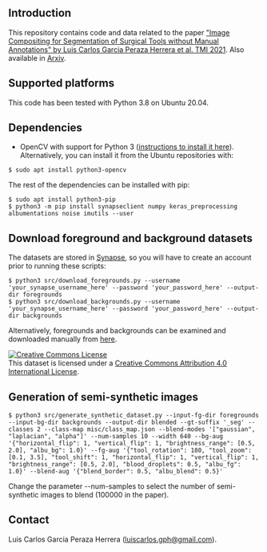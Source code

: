 Introduction
------------
This repository contains code and data related to the paper ["Image Compositing for Segmentation of Surgical Tools without Manual Annotations" by Luis Carlos Garcia Peraza Herrera et al. TMI 2021](https://ieeexplore.ieee.org/document/9350303). Also available in [Arxiv](https://arxiv.org/abs/2102.09528).

Supported platforms
-------------------
This code has been tested with Python 3.8 on Ubuntu 20.04.

Dependencies
------------
* OpenCV with support for Python 3 ([instructions to install it here](https://www.pyimagesearch.com/2018/08/15/how-to-install-opencv-4-on-ubuntu/)). Alternatively, you can install it from the Ubuntu repositories with:
```
$ sudo apt install python3-opencv
```
The rest of the dependencies can be installed with pip:
```
$ sudo apt install python3-pip
$ python3 -m pip install synapseclient numpy keras_preprocessing albumentations noise imutils --user
```

Download foreground and background datasets
-------------------------------------------
The datasets are stored in [Synapse](https://synapse.org/synthetic), so you will have to create an account prior to running these scripts:
```
$ python3 src/download_foregrounds.py --username 'your_synapse_username_here' --password 'your_password_here' --output-dir foregrounds
$ python3 src/download_backgrounds.py --username 'your_synapse_username_here' --password 'your_password_here' --output-dir backgrounds
```
Alternatively, foregrounds and backgrounds can be examined and downloaded manually from [here](https://synapse.org/synthetic).

<a rel="license" href="http://creativecommons.org/licenses/by/4.0/"><img alt="Creative Commons License" style="border-width:0" src="https://i.creativecommons.org/l/by/4.0/88x31.png" /></a><br />This dataset is licensed under a <a rel="license" href="http://creativecommons.org/licenses/by/4.0/">Creative Commons Attribution 4.0 International License</a>.

Generation of semi-synthetic images
-----------------------------------
```
$ python3 src/generate_synthetic_dataset.py --input-fg-dir foregrounds --input-bg-dir backgrounds --output-dir blended --gt-suffix '_seg' --classes 2 --class-map misc/class_map.json --blend-modes '["gaussian", "laplacian", "alpha"]' --num-samples 10 --width 640 --bg-aug '{"horizontal_flip": 1, "vertical_flip": 1, "brightness_range": [0.5, 2.0], "albu_bg": 1.0}' --fg-aug '{"tool_rotation": 180, "tool_zoom": [0.1, 3.5], "tool_shift": 1, "horizontal_flip": 1, "vertical_flip": 1, "brightness_range": [0.5, 2.0], "blood_droplets": 0.5, "albu_fg": 1.0}' --blend-aug '{"blend_border": 0.5, "albu_blend": 0.5}'
```
Change the parameter --num-samples to select the number of semi-synthetic images to blend (100000 in the paper).


Contact
-------
Luis Carlos Garcia Peraza Herrera (luiscarlos.gph@gmail.com).

